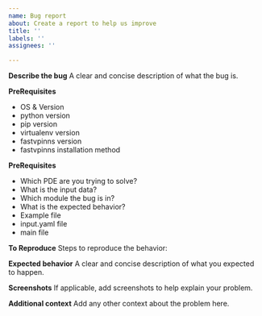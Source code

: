 ```yaml
---
name: Bug report
about: Create a report to help us improve
title: ''
labels: ''
assignees: ''

---
```


**Describe the bug**
A clear and concise description of what the bug is.

**PreRequisites**
- OS & Version
- python version
- pip version
- virtualenv version
- fastvpinns version
- fastvpinns installation method

**PreRequisites**
- Which PDE are you trying to solve?
- What is the input data?
- Which module the bug is in?
- What is the expected behavior?
- Example file
- input.yaml file
- main file

**To Reproduce**
Steps to reproduce the behavior:

**Expected behavior**
A clear and concise description of what you expected to happen.

**Screenshots**
If applicable, add screenshots to help explain your problem.


**Additional context**
Add any other context about the problem here.
